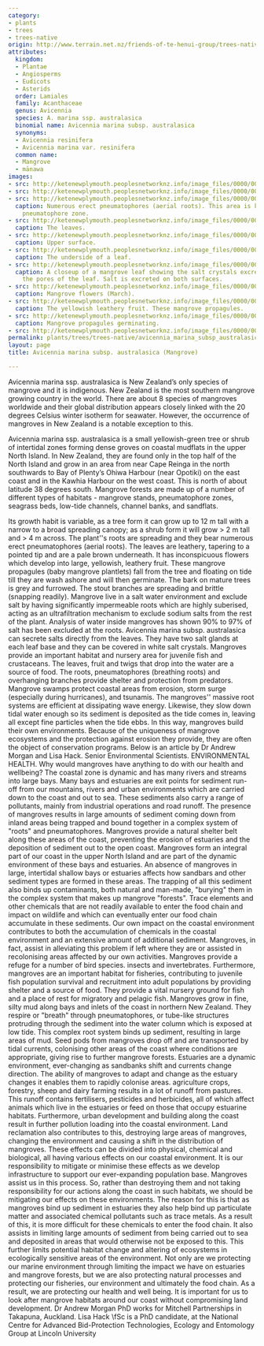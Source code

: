 ```yaml
---
category:
- plants
- trees
- trees-native
origin: http://www.terrain.net.nz/friends-of-te-henui-group/trees-native-botanical-names-g-to-l/avicennia-marina-subsp-australasica-mangrove.html
attributes:
  kingdom:
  - Plantae
  - Angiosperms
  - Eudicots
  - Asterids
  order: Lamiales
  family: Acanthaceae
  genus: Avicennia
  species: A. marina ssp. australasica
  binomial name: Avicennia marina subsp. australasica
  synonyms:
  - Avicennia resinifera
  - Avicennia marina var. resinifera
  common name:
  - Mangrove
  - mānawa
images:
- src: http://ketenewplymouth.peoplesnetworknz.info/image_files/0000/0006/8884/Mangrove__Avicennia_marina.-001.JPG
- src: http://ketenewplymouth.peoplesnetworknz.info/image_files/0000/0006/8889/Mangrove__Avicennia_marina.-002.JPG
- src: http://ketenewplymouth.peoplesnetworknz.info/image_files/0000/0006/8894/Mangrove__Avicennia_marina.-005.JPG
  caption: Numerous erect pneumatophores (aerial roots). This area is known as the
    pneumatophore zone.
- src: http://ketenewplymouth.peoplesnetworknz.info/image_files/0000/0006/8899/Mangrove__Avicennia_marina.-006.JPG
  caption: The leaves.
- src: http://ketenewplymouth.peoplesnetworknz.info/image_files/0000/0007/2329/Avicennia_marina_subsp._australasica__Mangrove_-008.JPG
  caption: Upper surface.
- src: http://ketenewplymouth.peoplesnetworknz.info/image_files/0000/0007/2319/Avicennia_marina_subsp._australasica__Mangrove_-005.JPG
  caption: The underside of a leaf.
- src: http://ketenewplymouth.peoplesnetworknz.info/image_files/0000/0007/2324/Avicennia_marina_subsp._australasica__Mangrove_-006.JPG
  caption: A closeup of a mangrove leaf showing the salt crystals excreted through
    the pores of the leaf. Salt is excreted on both surfaces.
- src: http://ketenewplymouth.peoplesnetworknz.info/image_files/0000/0007/2314/Avicennia_marina_subsp._australasica__Mangrove_-001.JPG
  caption: Mangrove flowers (March).
- src: http://ketenewplymouth.peoplesnetworknz.info/image_files/0000/0007/2334/Avicennia_marina_subsp._australasica__Mangrove_-002.JPG
  caption: The yellowish leathery fruit. These mangrove propagules.
- src: http://ketenewplymouth.peoplesnetworknz.info/image_files/0000/0006/8874/Mangrove__Avicennia_marina.._australasica__-001.JPG
  caption: Mangrove propagules germinating.
- src: http://ketenewplymouth.peoplesnetworknz.info/image_files/0000/0006/8879/Mangrove__Avicennia_marina.._australasica__.JPG
permalink: plants/trees/trees-native/avicennia_marina_subsp_australasica.html
layout: page
title: Avicennia marina subsp. australasica (Mangrove)

---
```

Avicennia marina ssp. australasica is New Zealand’s only species of mangrove and it is indigenous. New Zealand is the most southern mangrove growing country in the world. There are about 8 species of mangroves worldwide and their global distribution appears closely linked with the 20 degrees Celsius winter isotherm for seawater. However, the occurrence of mangroves in New Zealand is a notable exception to this. </p> <p>Avicennia marina ssp. australasica is a small yellowish-green tree or shrub of intertidal zones forming dense groves on coastal mudflats in the upper North Island. In New Zealand, they are found only in the top half of the North Island and grow in an area from near Cape Reinga in the north southwards to Bay of Plenty’s Ohiwa Harbour (near Opotiki) on the east coast and in the Kawhia Harbour on the west coast. This is north of about latitude 38 degrees south. Mangrove forests are made up of a number of different types of habitats - mangrove stands, pneumatophore zones, seagrass beds, low-tide channels, channel banks, and sandflats.

Its growth habit is variable, as a tree form it can grow up to 12 m tall with a narrow to a broad spreading canopy; as a shrub form it will grow &gt; 2 m tall and &gt; 4 m across. The plant''s roots are spreading and they bear numerous erect pneumatophores (aerial roots).
The leaves are leathery, tapering to a pointed tip and are a pale brown underneath. It has inconspicuous flowers which develop into large, yellowish, leathery fruit. These mangrove propagules (baby mangrove plantlets) fall from the tree and floating on tide till they are wash ashore and will then germinate.
The bark on mature trees is grey and furrowed. The stout branches are spreading and brittle (snapping readily).
Mangrove live in a salt water environment and exclude salt by having significantly impermeable roots which are highly suberised, acting as an ultrafiltration mechanism to exclude sodium salts from the rest of the plant. Analysis of water inside mangroves has shown 90% to 97% of salt has been excluded at the roots. Avicennia marina subsp. australasica can secrete salts directly from the leaves. They have two salt glands at each leaf base and they can be covered in white salt crystals.
Mangroves provide an important habitat and nursery area for juvenile fish and crustaceans. The leaves, fruit and twigs that drop into the water are a source of food. The roots, pneumatophores (breathing roots) and overhanging branches provide shelter and protection from predators. Mangrove swamps protect coastal areas from erosion, storm surge (especially during hurricanes), and tsunamis. The mangroves'' massive root systems are efficient at dissipating wave energy. Likewise, they slow down tidal water enough so its sediment is deposited as the tide comes in, leaving all except fine particles when the tide ebbs. In this way, mangroves build their own environments. Because of the uniqueness of mangrove ecosystems and the protection against erosion they provide, they are often the object of conservation programs.
Below is an article by Dr Andrew Morgan and Lisa Hack. Senior Environmental Scientists.
ENVIRONMENTAL HEALTH. Why would mangroves have anything to do with our health and wellbeing?
The coastal zone is dynamic and has many rivers and streams into large bays. Many bays and estuaries are exit points for sediment run-off from our mountains, rivers and urban environments which are carried down to the coast and out to sea. These sediments also carry a range of pollutants, mainly from industrial operations and road runoff.
The presence of mangroves results in large amounts of sediment coming down from inland areas being trapped and bound together in a complex system of "roots" and pneumatophores. Mangroves provide a natural shelter belt along these areas of the coast, preventing the erosion of estuaries and the deposition of sediment out to the open coast.
Mangroves form an integral part of our coast in the upper North Island and are part of the dynamic environment of these bays and estuaries. An absence of mangroves in large, intertidal shallow bays or estuaries affects how sandbars and other sediment types are formed in these areas.
The trapping of all this sediment also binds up contaminants, both natural and man-made, "burying" them in the complex system that makes up mangrove "forests". Trace elements and other chemicals that are not readily available to enter the food chain and impact on wildlife and which can eventually enter our food chain accumulate in these sediments.
Our own impact on the coastal environment contributes to both the accumulation of chemicals in the coastal environment and an extensive amount of additional sediment. Mangroves, in fact, assist in alleviating this problem if left where they are or assisted in recolonising areas affected by our own activities.
Mangroves provide a refuge for a number of bird species. insects and invertebrates. Furthermore, mangroves are an important habitat for fisheries, contributing to juvenile fish population survival and recruitment into adult populations by providing shelter and a source of food. They provide a vital nursery ground for fish and a place of rest for migratory and pelagic fish.
Mangroves grow in fine, silty mud along bays and inlets of the coast in northern New Zealand. They respire or "breath" through pneumatophores, or tube-like structures protruding through the sediment into the water column which is exposed at low tide.
This complex root system binds up sediment, resulting in large areas of mud. Seed pods from mangroves drop off and are transported by tidal currents, colonising other areas of the coast where conditions are appropriate, giving rise to further mangrove forests.
Estuaries are a dynamic environment, ever-changing as sandbanks shift and currents change direction. The ability of mangroves to adapt and change as the estuary changes it enables them to rapidly colonise areas.
agriculture crops, forestry, sheep and dairy farming results in a lot of runoff from pastures. This runoff contains fertilisers, pesticides and herbicides, all of which affect animals which live in the estuaries or feed on those that occupy estuarine habitats.
Furthermore, urban development and building along the coast result in further pollution loading into the coastal environment. Land reclamation also contributes to this, destroying large areas of mangroves, changing the environment and causing a shift in the distribution of mangroves.
These effects can be divided into physical, chemical and biological, all having various effects on our coastal environment. It is our responsibility to mitigate or minimise these effects as we develop infrastructure to support our ever-expanding population base. Mangroves assist us in this process. So, rather than destroying them and not taking responsibility for our actions along the coast in such habitats, we should be mitigating our effects on these environments. The reason for this is that as mangroves bind up sediment in estuaries they also help bind up particulate matter and associated chemical pollutants such as trace metals.
As a result of this, it is more difficult for these chemicals to enter the food chain. It also assists in limiting large amounts of sediment from being carried out to sea and deposited in areas that would otherwise not be exposed to this. This further limits potential habitat change and altering of ecosystems in ecologically sensitive areas of the environment.
Not only are we protecting our marine environment through limiting the impact we have on estuaries and mangrove forests, but we are also protecting natural processes and protecting our fisheries, our environment and ultimately the food chain.
As a result, we are protecting our health and well being. It is important for us to look after mangrove habitats around our coast without compromising land development.
Dr Andrew Morgan PhD works for Mitchell Partnerships in Takapuna, Auckland. Lisa Hack \fSc is a PhD candidate, at the National Centre for Advanced Bid-Protection Technologies, Ecology and Entomology Group at Lincoln University
